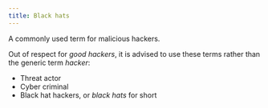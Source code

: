 ```yaml
---
title: Black hats
---
```

A commonly used term for malicious hackers.

Out of respect for _good hackers_, it is advised to use these terms rather than the generic term _hacker_: 
- Threat actor
- Cyber criminal
- Black hat hackers, or _black hats_ for short